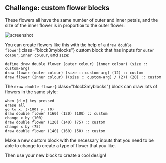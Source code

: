 ## Challenge: custom flower blocks

These flowers all have the same number of outer and inner petals, and the size of the inner flower is in proportion to the outer flower: 
 
![screenshot](images/flower-double-flowers.png)

You can create flowers like this with the help of a `draw double flower`{:class="block3myblocks"} custom block that has inputs for `outer colour`, `inner colour`, and `size`:

```blocks3
define draw double flower (outer colour) (inner colour) (size :: custom-arg)
draw flower (outer colour) (size :: custom-arg) (12) :: custom
draw flower (inner colour) ((size :: custom-arg) / (2)) (20) :: custom
```

The `draw double flower`{:class="block3myblocks"} block can draw lots of flowers in the same style:

```blocks3
when [d v] key pressed
erase all
go to x: (-100) y: (0)
draw double flower (160) (120) (100) :: custom
change x by (100)
draw double flower (120) (140) (75) :: custom
change x by (75)
draw double flower (140) (160) (50) :: custom
```

Make a new custom block with the necessary inputs that you need to be able to change to create a type of flower that you like.

Then use your new block to create a cool design! 
